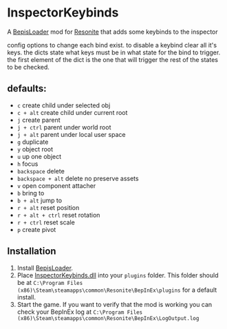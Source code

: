 # InspectorKeybinds

A [BepisLoader](https://github.com/ResoniteModding/BepisLoader) mod for [Resonite](https://resonite.com/) that adds some keybinds to the inspector


config options to change each bind exist. to disable a keybind clear all it's keys. the dicts state what keys must be in what state for the bind to trigger. the first element of the dict is the one that will trigger the rest of the states to be checked.
## defaults:
- `c` create child under selected obj
- `c + alt` create child under current root
- `j` create parent
- `j + ctrl` parent under world root
- `j + alt` parent under local user space
- `g` duplicate
- `y` object root
- `u` up one object
- `h` focus
- `backspace` delete
- `backspace + alt` delete no preserve assets
- `v` open component attacher
- `b` bring to
- `b + alt` jump to
- `r + alt` reset position
- `r + alt + ctrl` reset rotation
- `r + ctrl` reset scale
- `p` create pivot

## Installation
1. Install [BepisLoader](https://github.com/ResoniteModding/BepisLoader).
1. Place [InspectorKeybinds.dll](https://github.com/eia485/NeosInspectorKeybinds/releases/latest/download/InspectorKeybinds.dll) into your `plugins` folder. This folder should be at `C:\Program Files (x86)\Steam\steamapps\common\Resonite\BepInEx\plugins` for a default install.
1. Start the game. If you want to verify that the mod is working you can check your BepInEx log at `C:\Program Files (x86)\Steam\steamapps\common\Resonite\BepInEx\LogOutput.log`
